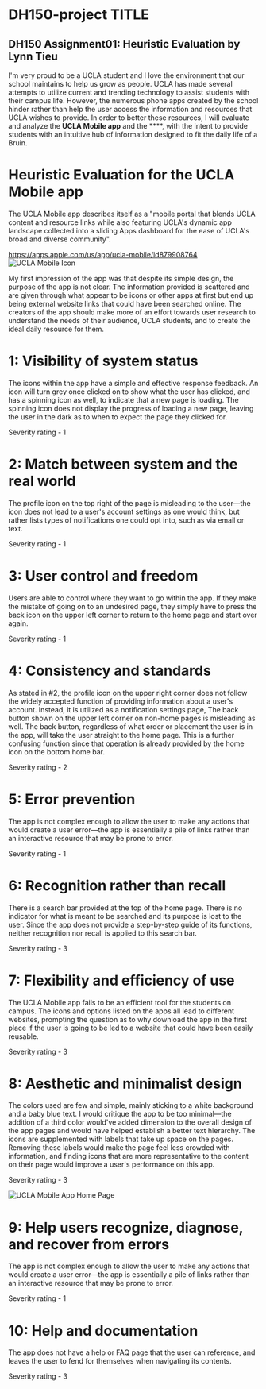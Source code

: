 # DH150-project TITLE
## DH150 Assignment01: Heuristic Evaluation by Lynn Tieu
I'm very proud to be a UCLA student and I love the environment that our school maintains to help us grow as people. UCLA has made several attempts to utilize current and trending technology to assist students with their campus life. However, the numerous phone apps created by the school hinder rather than help the user access the information and resources that UCLA wishes to provide. In order to better these resources, I will evaluate and analyze the **UCLA Mobile app** and the ****, with the intent to provide students with an intuitive hub of information designed to fit the daily life of a Bruin.

# Heuristic Evaluation for the UCLA Mobile app
The UCLA Mobile app describes itself as a "mobile portal that blends UCLA content and resource links while also featuring UCLA's dynamic app landscape collected into a sliding Apps dashboard for the ease of UCLA's broad and diverse community".   

https://apps.apple.com/us/app/ucla-mobile/id879908764
![UCLA Mobile Icon](https://is5-ssl.mzstatic.com/image/thumb/Purple124/v4/d8/07/37/d807379c-aae6-0557-b968-d516579675c2/AppIcon-0-1x_U007emarketing-0-0-GLES2_U002c0-512MB-sRGB-0-0-0-85-220-0-0-0-7.png/1200x630wa.png)

My first impression of the app was that despite its simple design, the purpose of the app is not clear. The information provided is scattered and are given through what appear to be icons or other apps at first but end up being external website links that could have been searched online. The creators of the app should make more of an effort towards user research to understand the needs of their audience, UCLA students, and to create the ideal daily resource for them.

# 1: Visibility of system status
The icons within the app have a simple and effective response feedback. An icon will turn grey once clicked on to show what the user has clicked, and has a spinning icon as well, to indicate that a new page is loading. The spinning icon does not display the progress of loading a new page, leaving the user in the dark as to when to expect the page they clicked for.

Severity rating - 1
# 2: Match between system and the real world
The profile icon on the top right of the page is misleading to the user—the icon does not lead to a user's account settings as one would think, but rather lists types of notifications one could opt into, such as via email or text. 

Severity rating - 1
# 3: User control and freedom
Users are able to control where they want to go within the app. If they make the mistake of going on to an undesired page, they simply have to press the back icon on the upper left corner to return to the home page and start over again. 

Severity rating - 1
# 4: Consistency and standards
As stated in #2, the profile icon on the upper right corner does not follow the widely accepted function of providing information about a user's account. Instead, it is utilized as a notification settings page, The back button shown on the upper left corner on non-home pages is misleading as well. The back button, regardless of what order or placement the user is in the app, will take the user straight to the home page. This is a further confusing function since that operation is already provided by the home icon on the bottom home bar.

Severity rating - 2
# 5: Error prevention
The app is not complex enough to allow the user to make any actions that would create a user error—the app is essentially a pile of links rather than an interactive resource that may be prone to error.

Severity rating - 1
# 6: Recognition rather than recall
There is a search bar provided at the top of the home page. There is no indicator for what is meant to be searched and its purpose is lost to the user. Since the app does not provide a step-by-step guide of its functions, neither recognition nor recall is applied to this search bar. 

Severity rating - 3
# 7: Flexibility and efficiency of use
The UCLA Mobile app fails to be an efficient tool for the students on campus. The icons and options listed on the apps all lead to different websites, prompting the question as to why download the app in the first place if the user is going to be led to a website that could have been easily reusable.

Severity rating - 3
# 8: Aesthetic and minimalist design
The colors used are few and simple, mainly sticking to a white background and a baby blue text. I would critique the app to be too minimal—the addition of a third color would've added dimension to the overall design of the app pages and would have helped establish a better text hierarchy. The icons are supplemented with labels that take up space on the pages. Removing these labels would make the page feel less crowded with information, and finding icons that are more representative to the content on their page would improve a user's performance on this app.

Severity rating - 3

![UCLA Mobile App Home Page](https://cdn.apk-cloud.com/detail/screenshot/4bPcTih26p1clbS9VqMvCaJ68N_VC0qxSNYTcM5j10L9ewqkEa-7SKYs_pwf5Oy6NA=h900.png)
# 9: Help users recognize, diagnose, and recover from errors
The app is not complex enough to allow the user to make any actions that would create a user error—the app is essentially a pile of links rather than an interactive resource that may be prone to error.

Severity rating - 1
# 10: Help and documentation
The app does not have a help or FAQ page that the user can reference, and leaves the user to fend for themselves when navigating its contents. 

Severity rating - 3
